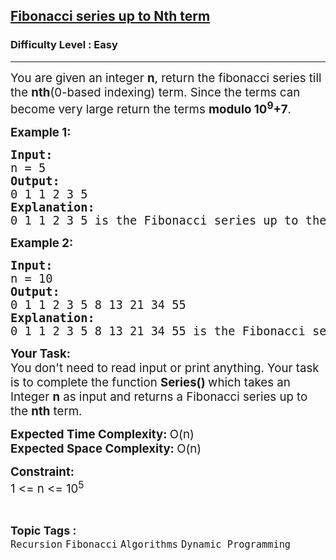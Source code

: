 <h2><a href="https://www.geeksforgeeks.org/problems/fibonacci-series-up-to-nth-term/1?page=1&category=Recursion&difficulty=Easy&status=unsolved&sortBy=submissions">Fibonacci series up to Nth term</a></h2><h3>Difficulty Level : Easy</h3><hr><div class="problems_problem_content__Xm_eO"><p><span style="font-size: 14pt;">You are given an integer <strong>n</strong>, return the fibonacci series till the <strong>nth</strong>(0-based indexing) term. Since the terms can become very large return the terms <strong>modulo 10<sup>9</sup>+7</strong>.</span></p>
<p><span style="font-size: 14pt;"><strong>Example 1:</strong></span></p>
<pre><span style="font-size: 14pt;"><strong>Input:
</strong>n = 5<strong>
Output:
</strong>0 1 1 2 3 5
<strong>Explanation:</strong>
0 1 1 2 3 5 is the Fibonacci series up to the 5th term.</span></pre>
<p><span style="font-size: 14pt;"><strong>Example 2:</strong></span></p>
<pre><span style="font-size: 14pt;"><strong>Input:
</strong>n = 10<strong>
Output:
</strong>0 1 1 2 3 5 8 13 21 34 55
<strong>Explanation:</strong>
0 1 1 2 3 5 8 13 21 34 55 is the Fibonacci series up to the 10th term.</span></pre>
<p><span style="font-size: 14pt;"><strong>Your Task:</strong><br>You don't need to read input or print anything. Your task is to complete the function <strong>Series()&nbsp;</strong>which takes an Integer <strong>n</strong> as input and returns a Fibonacci series up to the <strong>nth</strong> term.</span></p>
<p><span style="font-size: 14pt;"><strong>Expected Time Complexity: </strong>O(n)</span><br><span style="font-size: 14pt;"><strong>Expected Space Complexity: </strong>O(n)</span></p>
<p><span style="font-size: 14pt;"><strong>Constraint:</strong></span><br><span style="font-size: 14pt;">1 &lt;= n &lt;= 10<sup>5</sup></span></p></div><br><p><span style=font-size:18px><strong>Topic Tags : </strong><br><code>Recursion</code>&nbsp;<code>Fibonacci</code>&nbsp;<code>Algorithms</code>&nbsp;<code>Dynamic Programming</code>&nbsp;